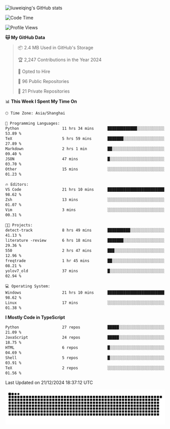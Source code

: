 ![liuweiqing's GitHub stats](https://github-readme-stats.vercel.app/api?username=14790897&show_icons=true&locale=cn&include_all_commits=true&count_private=true)

<!--START_SECTION:waka-->
![Code Time](http://img.shields.io/badge/Code%20Time-1%2C704%20hrs%2034%20mins-blue)

![Profile Views](http://img.shields.io/badge/Profile%20Views-26-blue)

**🐱 My GitHub Data** 

> 📦 2.4 MB Used in GitHub's Storage 
 > 
> 🏆 2,247 Contributions in the Year 2024
 > 
> 💼 Opted to Hire
 > 
> 📜 96 Public Repositories 
 > 
> 🔑 21 Private Repositories 
 > 
📊 **This Week I Spent My Time On** 

```text
🕑︎ Time Zone: Asia/Shanghai

💬 Programming Languages: 
Python                   11 hrs 34 mins      █████████████░░░░░░░░░░░░   53.89 % 
TeX                      5 hrs 59 mins       ███████░░░░░░░░░░░░░░░░░░   27.89 % 
Markdown                 2 hrs 1 min         ██░░░░░░░░░░░░░░░░░░░░░░░   09.40 % 
JSON                     47 mins             █░░░░░░░░░░░░░░░░░░░░░░░░   03.70 % 
Other                    15 mins             ░░░░░░░░░░░░░░░░░░░░░░░░░   01.23 % 

🔥 Editors: 
VS Code                  21 hrs 10 mins      █████████████████████████   98.62 % 
Zsh                      13 mins             ░░░░░░░░░░░░░░░░░░░░░░░░░   01.07 % 
Vim                      3 mins              ░░░░░░░░░░░░░░░░░░░░░░░░░   00.31 % 

🐱‍💻 Projects: 
detect-track             8 hrs 49 mins       ██████████░░░░░░░░░░░░░░░   41.13 % 
literature -review       6 hrs 18 mins       ███████░░░░░░░░░░░░░░░░░░   29.36 % 
550                      2 hrs 47 mins       ███░░░░░░░░░░░░░░░░░░░░░░   12.96 % 
freqtrade                1 hr 45 mins        ██░░░░░░░░░░░░░░░░░░░░░░░   08.21 % 
yolov7_old               37 mins             █░░░░░░░░░░░░░░░░░░░░░░░░   02.94 % 

💻 Operating System: 
Windows                  21 hrs 10 mins      █████████████████████████   98.62 % 
Linux                    17 mins             ░░░░░░░░░░░░░░░░░░░░░░░░░   01.38 % 
```

**I Mostly Code in TypeScript** 

```text
Python                   27 repos            █████░░░░░░░░░░░░░░░░░░░░   21.09 % 
JavaScript               24 repos            █████░░░░░░░░░░░░░░░░░░░░   18.75 % 
HTML                     6 repos             █░░░░░░░░░░░░░░░░░░░░░░░░   04.69 % 
Shell                    5 repos             █░░░░░░░░░░░░░░░░░░░░░░░░   03.91 % 
TeX                      2 repos             ░░░░░░░░░░░░░░░░░░░░░░░░░   01.56 % 
```




 Last Updated on 21/12/2024 18:37:12 UTC
<!--END_SECTION:waka-->

<picture>
  <source media="(prefers-color-scheme: dark)" srcset="https://raw.githubusercontent.com/14790897/14790897/output/github-contribution-grid-snake-dark.svg" />
  <source media="(prefers-color-scheme: light)" srcset="https://raw.githubusercontent.com/14790897/14790897/output/github-contribution-grid-snake.svg" />
  <img alt="github-snake" src="https://raw.githubusercontent.com/14790897/14790897/output/github-contribution-grid-snake.svg" />
</picture>
